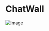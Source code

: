 # ChatWall

![image](https://preview.redd.it/dms9bxsdb8x61.png?width=1920&format=png&auto=webp&v=enabled&s=de8bc2360ff0eb636c8471401b85752515170492)
